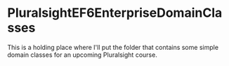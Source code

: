 # PluralsightEF6EnterpriseDomainClasses
This is a holding place where I'll put the folder that contains some simple domain classes for an upcoming Pluralsight course.
